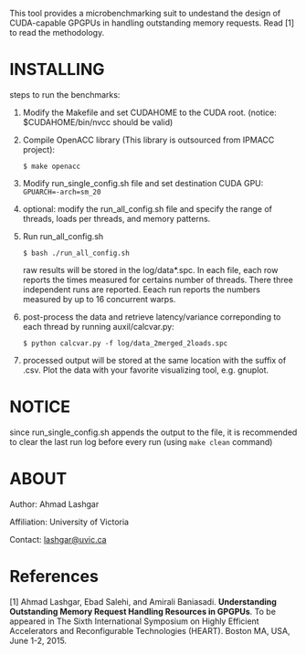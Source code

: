 This tool provides a microbenchmarking suit to undestand the design of CUDA-capable GPGPUs in handling outstanding memory requests. Read [1] to read the methodology.

# INSTALLING 

steps to run the benchmarks:

1. Modify the Makefile and set CUDAHOME to the CUDA root. (notice: $CUDAHOME/bin/nvcc should be valid)

2. Compile OpenACC library (This library is outsourced from IPMACC project):

   `$ make openacc`

3) Modify run_single_config.sh file and set destination CUDA GPU: `GPUARCH=-arch=sm_20`

4) optional: modify the run_all_config.sh file and specify the range of threads, loads per threads, and memory patterns.

5) Run run_all_config.sh

    `$ bash ./run_all_config.sh`

   raw results will be stored in the log/data*.spc. In each file, each row reports the times measured for certains number of threads. There three independent runs are reported. Eeach run reports the numbers measured by up to 16 concurrent warps.

7) post-process the data and retrieve latency/variance correponding to each thread by running auxil/calcvar.py:

    `$ python calcvar.py -f log/data_2merged_2loads.spc`

8) processed output will be stored at the same location with the suffix of .csv. Plot the data with your favorite visualizing tool, e.g. gnuplot.

# NOTICE 

since run_single_config.sh appends the output to the file, it is recommended to clear the last run log before every run (using `make clean` command)

# ABOUT 

Author: Ahmad Lashgar

Affiliation: University of Victoria

Contact: lashgar@uvic.ca

# References 

[1] Ahmad Lashgar, Ebad Salehi, and Amirali Baniasadi. **Understanding Outstanding Memory Request Handling Resources in GPGPUs**. To be appeared in The Sixth International Symposium on Highly Efficient Accelerators and Reconfigurable Technologies (HEART). Boston MA, USA, June 1-2, 2015.
